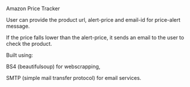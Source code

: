 Amazon Price Tracker

User can provide the product url, alert-price and email-id for price-alert message. 

If the price falls lower than the alert-price, it sends an email to the user to check the product.

Built using: 

BS4 (beautifulsoup) for webscrapping, 

SMTP (simple mail transfer protocol) for email services.

